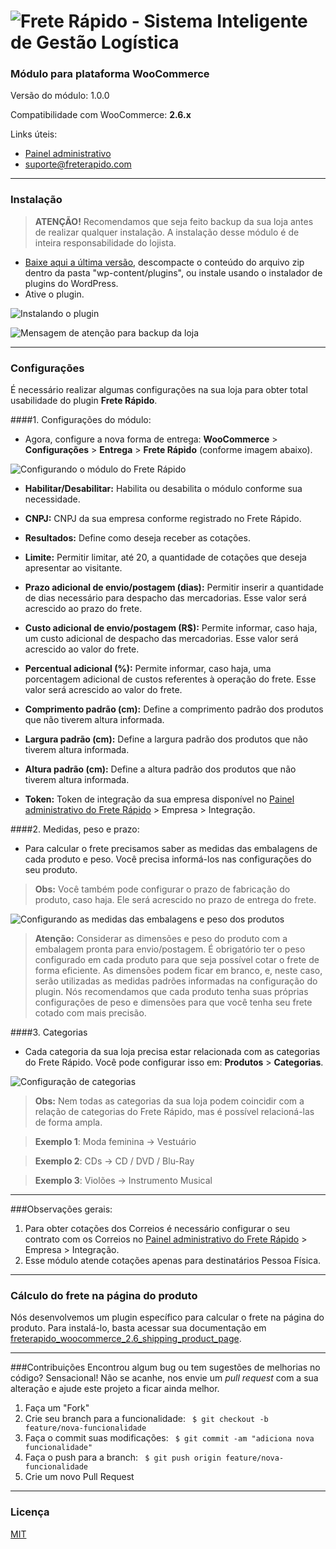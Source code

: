 ![Frete Rápido - Sistema Inteligente de Gestão Logística](https://freterapido.com/imgs/frete_rapido.png)
===

### Módulo para plataforma WooCommerce

Versão do módulo: 1.0.0

Compatibilidade com WooCommerce: **2.6.x**

Links úteis:

- [Painel administrativo][2]
- [suporte@freterapido.com][3]

----------

### Instalação

>**ATENÇÃO!** Recomendamos que seja feito backup da sua loja antes de realizar qualquer instalação. A instalação desse módulo é de inteira responsabilidade do lojista.


- [Baixe aqui a última versão][4], descompacte o conteúdo do arquivo zip dentro da pasta "wp-content/plugins", ou instale usando o instalador de plugins do WordPress.
- Ative o plugin.

![Instalando o plugin](https://freterapido.com/dev/imgs/woocommerce_2.6_doc/freterapido/plugin_install.gif "Procedimento de Instalação")

![Mensagem de atenção para backup da loja](https://freterapido.com/dev/imgs/woocommerce_2.6_doc/attention_2.png "#FicaDica ;)")

----------

### Configurações

É necessário realizar algumas configurações na sua loja para obter total usabilidade do plugin **Frete Rápido**.

####1. Configurações do módulo:

- Agora, configure a nova forma de entrega: **WooCommerce** > **Configurações** > **Entrega** > **Frete Rápido** (conforme imagem abaixo).

![Configurando o módulo do Frete Rápido](https://freterapido.com/dev/imgs/woocommerce_2.6_doc/freterapido/configuracao_plugin.png "Configurações do módulo")

- **Habilitar/Desabilitar:** Habilita ou desabilita o módulo conforme sua necessidade.

- **CNPJ:** CNPJ da sua empresa conforme registrado no Frete Rápido.

- **Resultados:** Define como deseja receber as cotações.

- **Limite:** Permitir limitar, até 20, a quantidade de cotações que deseja apresentar ao visitante.

- **Prazo adicional de envio/postagem (dias):** Permitir inserir a quantidade de dias necessário para despacho das mercadorias. Esse valor será acrescido ao prazo do frete.

- **Custo adicional de envio/postagem (R$):** Permite informar, caso haja, um custo adicional de despacho das mercadorias. Esse valor será acrescido ao valor do frete.

- **Percentual adicional (%):** Permite informar, caso haja, uma porcentagem adicional de custos referentes à operação do frete. Esse valor será acrescido ao valor do frete.

- **Comprimento padrão (cm):** Define a comprimento padrão dos produtos que não tiverem altura informada.

- **Largura padrão (cm):** Define a largura padrão dos produtos que não tiverem altura informada.

- **Altura padrão (cm):** Define a altura padrão dos produtos que não tiverem altura informada.

- **Token:** Token de integração da sua empresa disponível no [Painel administrativo do Frete Rápido][2] > Empresa > Integração.

####2. Medidas, peso e prazo:

- Para calcular o frete precisamos saber as medidas das embalagens de cada produto e peso. Você precisa informá-los nas configurações do seu produto.

> **Obs:** Você também pode configurar o prazo de fabricação do produto, caso haja. Ele será acrescido no prazo de entrega do frete.

![Configurando as medidas das embalagens e peso dos produtos](https://freterapido.com/dev/imgs/woocommerce_2.6_doc/freterapido/product_settings.gif "Configuração das informações dos produtos")

> **Atenção:** Considerar as dimensões e peso do produto com a embalagem pronta para envio/postagem.
> É obrigatório ter o peso configurado em cada produto para que seja possível cotar o frete de forma eficiente. As dimensões podem ficar em branco, e, neste caso, serão utilizadas as medidas padrões informadas na configuração do plugin.
> Nós recomendamos que cada produto tenha suas próprias configurações de peso e dimensões para que você tenha seu frete cotado com mais precisão.

####3. Categorias
- Cada categoria da sua loja precisa estar relacionada com as categorias do Frete Rápido. Você pode configurar isso em: **Produtos** > **Categorias**.

![Configuração de categorias ](https://freterapido.com/dev/imgs/woocommerce_2.6_doc/freterapido/categoria_edicao.png "Configuração de categorias")

> **Obs:** Nem todas as categorias da sua loja podem coincidir com a relação de categorias do Frete Rápido, mas é possível relacioná-las de forma ampla.

> **Exemplo 1**: Moda feminina -> Vestuário

> **Exemplo 2**: CDs -> CD / DVD / Blu-Ray

> **Exemplo 3**: Violões -> Instrumento Musical

--------

###Observações gerais:
1. Para obter cotações dos Correios é necessário configurar o seu contrato com os Correios no [Painel administrativo do Frete Rápido][2] > Empresa > Integração.
2. Esse módulo atende cotações apenas para destinatários Pessoa Física.

----------

### Cálculo do frete na página do produto

Nós desenvolvemos um plugin específico para calcular o frete na página do produto. Para instalá-lo, basta acessar sua documentação em [freterapido_woocommerce_2.6_shipping_product_page][6].

--------

###Contribuições
Encontrou algum bug ou tem sugestões de melhorias no código? Sensacional! Não se acanhe, nos envie um *pull request* com a sua alteração e ajude este projeto a ficar ainda melhor.

1. Faça um "Fork"
2. Crie seu branch para a funcionalidade: ` $ git checkout -b feature/nova-funcionalidade`
3. Faça o commit suas modificações: ` $ git commit -am "adiciona nova funcionalidade"`
4. Faça o push para a branch: ` $ git push origin feature/nova-funcionalidade`
5. Crie um novo Pull Request

--------

### Licença
[MIT][5]


[2]: https://freterapido.com/painel/?origin=github_woocommerce_freterapido "Painel do Frete Rápido"
[3]: mailto:suporte@freterapido.com "E-mail para a galera super gente fina :)"
[4]: https://github.com/freterapido/freterapido_woocommerce_2.6/archive/master.zip
[5]: https://github.com/freterapido/freterapido_woocommerce/blob/master/LICENSE
[6]: https://github.com/freterapido/freterapido_woocommerce_2.6_shipping_product_page
